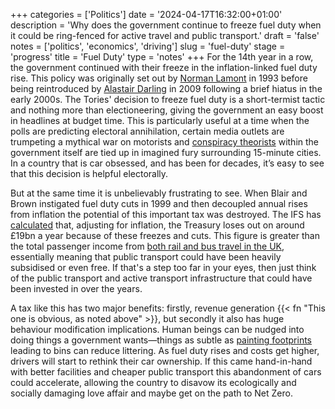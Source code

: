 +++
categories = ['Politics']
date = '2024-04-17T16:32:00+01:00'
description = 'Why does the government continue to freeze fuel duty when it could be ring-fenced for active travel and public transport.'
draft = 'false'
notes = ['politics', 'economics', 'driving']
slug = 'fuel-duty'
stage = 'progress'
title = 'Fuel Duty'
type = 'notes'
+++
For the 14th year in a row, the government continued with their freeze in the inflation-linked fuel duty rise. This policy was originally set out by [Norman Lamont](https://www.theguardian.com/business/2000/nov/14/oil.julianglover) in 1993 before being reintroduced by [Alastair Darling](https://www.theguardian.com/uk/2009/apr/22/fuel-duty-increase-attacked) in 2009 following a brief hiatus in the early 2000s. The Tories' decision to freeze fuel duty is a short-termist tactic and nothing more than electioneering, giving the government an easy boost in headlines at budget time. This is particularly useful at a time when the polls are predicting electoral annihilation, certain media outlets are trumpeting a mythical war on motorists and [conspiracy theorists](https://www.theguardian.com/cities/2023/oct/07/15-minute-cities-rishi-sunak-tories-conspiracy-theory) within the government itself are tied up in imagined fury surrounding 15-minute cities. In a country that is car obsessed, and has been for decades, it’s easy to see that this decision is helpful electorally.

But at the same time it is unbelievably frustrating to see. When Blair and Brown instigated fuel duty cuts in 1999 and then decoupled annual rises from inflation the potential of this important tax was destroyed. The IFS has [calculated](https://ifs.org.uk/sites/default/files/output_url_files/The-2019-IFS-Green-Budget-Updated-2.pdf) that, adjusting for inflation, the Treasury loses out on around £19bn a year because of these freezes and cuts. This figure is greater than the total passenger income from [both rail and bus travel in the UK](https://manchesteruniversitypress.co.uk/9781526164056/), essentially meaning that public transport could have been heavily subsidised or even free. If that's a step too far in your eyes, then just think of the public transport and active transport infrastructure that could have been invested in over the years.

A tax like this has two major benefits: firstly, revenue generation {{< fn "This one is obvious, as noted above" >}}, but secondly it also has huge behaviour modification implications. Human beings can be nudged into doing things a government wants—things as subtle as [painting footprints](https://www.theprogressmotive.org/doughnut-economics-by-kate-raworth-lessons-and-questions/) leading to bins can reduce littering. As fuel duty rises and costs get higher, drivers will start to rethink their car ownership. If this came hand-in-hand with better facilities and cheaper public transport this abandonment of cars could accelerate, allowing the country to disavow its ecologically and socially damaging love affair and maybe get on the path to Net Zero.
